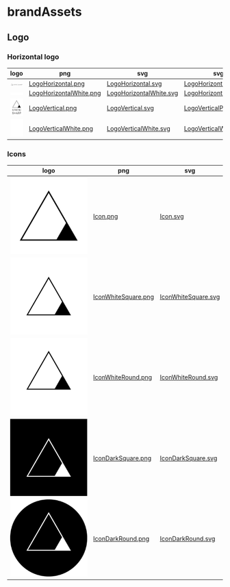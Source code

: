 # brandAssets

## Logo

### Horizontal logo

logo | png | svg | svg padding
--- | --- |--- | ---
<img src="LogoHorizontal.png" width="500px"/> | [LogoHorizontal.png](LogoHorizontal.png) | [LogoHorizontal.svg](LogoHorizontal.svg) | [LogoHorizontalPadding.svg](LogoHorizontalPadding.svg)
<img src="LogoHorizontalWhite.png" width="500px"/> | [LogoHorizontalWhite.png](LogoHorizontalWhite.png) | [LogoHorizontalWhite.svg](LogoHorizontalWhite.svg) | [LogoHorizontalWhitePadding.svg](LogoHorizontalWhitePadding.svg)
<img src="LogoVertical.png" width="200px"/> | [LogoVertical.png](LogoVertical.png) | [LogoVertical.svg](LogoVertical.svg) | [LogoVerticalPadding.svg](LogoVerticalPadding.svg)
<img src="LogoVerticalWhite.png" width="200px"/> | [LogoVerticalWhite.png](LogoHorizontalWhite.png) | [LogoVerticalWhite.svg](LogoVerticalWhite.svg) | [LogoVerticalWhitePadding.svg](LogoVerticalWhitePadding.svg)

### Icons

logo | png | svg 
--- | --- |---
<img src="Icon.png" width="200px"/> | [Icon.png](Icon.png) | [Icon.svg](Icon.svg)
<img src="IconWhiteSquare.png" width="200px"/> | [IconWhiteSquare.png](IconWhiteSquare.png) | [IconWhiteSquare.svg](IconWhiteSquare.svg)
<img src="IconWhiteRound.png" width="200px"/> | [IconWhiteRound.png](IconWhiteRound.png) | [IconWhiteRound.svg](IconWhiteRound.svg)
<img src="IconDarkSquare.png" width="200px"/> | [IconDarkSquare.png](IconDarkSquare.png) | [IconDarkSquare.svg](IconDarkSquare.svg)
<img src="IconDarkRound.png" width="200px"/> | [IconDarkRound.png](IconDarkRound.png) | [IconDarkRound.svg](IconDarkRound.svg)
